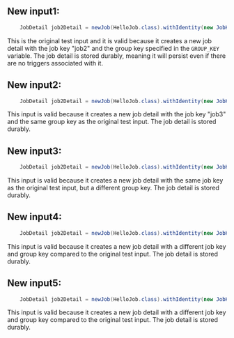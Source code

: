 ## New input1:
```java
    JobDetail job2Detail = newJob(HelloJob.class).withIdentity(new JobKey("job2", GROUP_KEY)).storeDurably().build();
```
This is the original test input and it is valid because it creates a new job detail with the job key "job2" and the group key specified in the `GROUP_KEY` variable. The job detail is stored durably, meaning it will persist even if there are no triggers associated with it.

## New input2:
```java
    JobDetail job2Detail = newJob(HelloJob.class).withIdentity(new JobKey("job3", GROUP_KEY)).storeDurably().build();
```
This input is valid because it creates a new job detail with the job key "job3" and the same group key as the original test input. The job detail is stored durably.

## New input3:
```java
    JobDetail job2Detail = newJob(HelloJob.class).withIdentity(new JobKey("job2", "group2")).storeDurably().build();
```
This input is valid because it creates a new job detail with the same job key as the original test input, but a different group key. The job detail is stored durably.

## New input4:
```java
    JobDetail job2Detail = newJob(HelloJob.class).withIdentity(new JobKey("job4", "group3")).storeDurably().build();
```
This input is valid because it creates a new job detail with a different job key and group key compared to the original test input. The job detail is stored durably.

## New input5:
```java
    JobDetail job2Detail = newJob(HelloJob.class).withIdentity(new JobKey("job5", "group4")).storeDurably().build();
```
This input is valid because it creates a new job detail with a different job key and group key compared to the original test input. The job detail is stored durably.